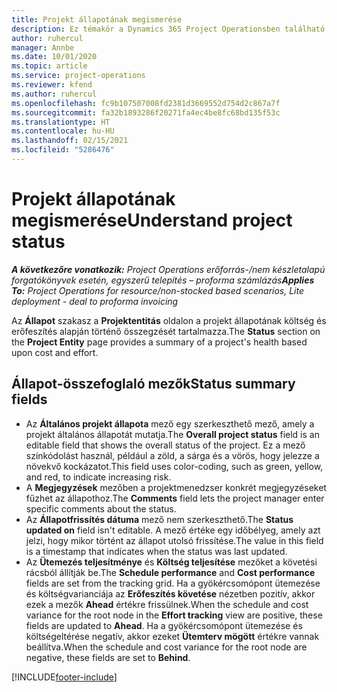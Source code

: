 ```yaml
---
title: Projekt állapotának megismerése
description: Ez témakör a Dynamics 365 Project Operationsben található projektekhez rendelt állapotokkal kapcsolatos információkat biztosít.
author: ruhercul
manager: Annbe
ms.date: 10/01/2020
ms.topic: article
ms.service: project-operations
ms.reviewer: kfend
ms.author: ruhercul
ms.openlocfilehash: fc9b107507008fd2381d3669552d754d2c867a7f
ms.sourcegitcommit: fa32b1893286f20271fa4ec4be8fc68bd135f53c
ms.translationtype: HT
ms.contentlocale: hu-HU
ms.lasthandoff: 02/15/2021
ms.locfileid: "5286476"
---
```

# <a name="understand-project-status"></a><span data-ttu-id="0959b-103">Projekt állapotának megismerése</span><span class="sxs-lookup"><span data-stu-id="0959b-103">Understand project status</span></span>

<span data-ttu-id="0959b-104">_**A következőre vonatkozik:** Project Operations erőforrás-/nem készletalapú forgatókönyvek esetén, egyszerű telepítés – proforma számlázás_</span><span class="sxs-lookup"><span data-stu-id="0959b-104">_**Applies To:** Project Operations for resource/non-stocked based scenarios, Lite deployment - deal to proforma invoicing_</span></span>


<span data-ttu-id="0959b-105">Az **Állapot** szakasz a **Projektentitás** oldalon a projekt állapotának költség és erőfeszítés alapján történő összegzését tartalmazza.</span><span class="sxs-lookup"><span data-stu-id="0959b-105">The **Status** section on the **Project Entity** page provides a summary of a project's health based upon cost and effort.</span></span>


## <a name="status-summary-fields"></a><span data-ttu-id="0959b-106">Állapot-összefoglaló mezők</span><span class="sxs-lookup"><span data-stu-id="0959b-106">Status summary fields</span></span>

- <span data-ttu-id="0959b-107">Az **Általános projekt állapota** mező egy szerkeszthető mező, amely a projekt általános állapotát mutatja.</span><span class="sxs-lookup"><span data-stu-id="0959b-107">The **Overall project status** field is an editable field that shows the overall status of the project.</span></span> <span data-ttu-id="0959b-108">Ez a mező színkódolást használ, például a zöld, a sárga és a vörös, hogy jelezze a növekvő kockázatot.</span><span class="sxs-lookup"><span data-stu-id="0959b-108">This field uses color-coding, such as green, yellow, and red, to indicate increasing risk.</span></span> 
- <span data-ttu-id="0959b-109">A **Megjegyzések** mezőben a projektmenedzser konkrét megjegyzéseket fűzhet az állapothoz.</span><span class="sxs-lookup"><span data-stu-id="0959b-109">The **Comments** field lets the project manager enter specific comments about the status.</span></span> 
- <span data-ttu-id="0959b-110">Az **Állapotfrissítés dátuma** mező nem szerkeszthető.</span><span class="sxs-lookup"><span data-stu-id="0959b-110">The **Status updated on** field isn't editable.</span></span> <span data-ttu-id="0959b-111">A mező értéke egy időbélyeg, amely azt jelzi, hogy mikor történt az állapot utolsó frissítése.</span><span class="sxs-lookup"><span data-stu-id="0959b-111">The value in this field is a timestamp that indicates when the status was last updated.</span></span>
- <span data-ttu-id="0959b-112">Az **Ütemezés teljesítménye** és **Költség teljesítése** mezőket a követési rácsból állítják be.</span><span class="sxs-lookup"><span data-stu-id="0959b-112">The **Schedule performance** and **Cost performance** fields are set from the tracking grid.</span></span> <span data-ttu-id="0959b-113">Ha a gyökércsomópont ütemezése és költségvarianciája az **Erőfeszítés követése** nézetben pozitív, akkor ezek a mezők **Ahead** értékre frissülnek.</span><span class="sxs-lookup"><span data-stu-id="0959b-113">When the schedule and cost variance for the root node in the **Effort tracking** view are positive, these fields are updated to **Ahead**.</span></span> <span data-ttu-id="0959b-114">Ha a gyökércsomópont ütemezése és költségeltérése negatív, akkor ezeket **Ütemterv mögött** értékre vannak beállítva.</span><span class="sxs-lookup"><span data-stu-id="0959b-114">When the schedule and cost variance for the root node are negative, these fields are set to **Behind**.</span></span>


[!INCLUDE[footer-include](../includes/footer-banner.md)]